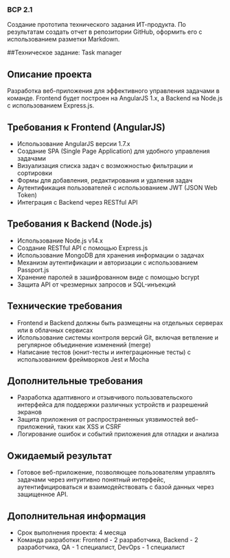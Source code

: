 ### ВСР 2.1
Создание прототипа технического задания ИТ-продукта. По результатам создать отчет в репозитории GitHub, оформить его с использованием разметки Markdown.

##Техническое задание: Task manager

## Описание проекта
Разработка веб-приложения для эффективного управления задачами в команде. Frontend будет построен на AngularJS 1.x, а Backend на Node.js с использованием Express.js.

## Требования к Frontend (AngularJS)
- Использование AngularJS версии 1.7.x
- Создание SPA (Single Page Application) для удобного управления задачами
- Визуализация списка задач с возможностью фильтрации и сортировки
- Формы для добавления, редактирования и удаления задач
- Аутентификация пользователей с использованием JWT (JSON Web Token)
- Интеграция с Backend через RESTful API

## Требования к Backend (Node.js)
- Использование Node.js v14.x
- Создание RESTful API с помощью Express.js
- Использование MongoDB для хранения информации о задачах
- Механизм аутентификации и авторизации с использованием Passport.js
- Хранение паролей в зашифрованном виде с помощью bcrypt
- Защита API от чрезмерных запросов и SQL-инъекций

## Технические требования
- Frontend и Backend должны быть размещены на отдельных серверах или в облачных сервисах
- Использование системы контроля версий Git, включая ветвление и регулярное объединение изменений (merge)
- Написание тестов (юнит-тесты и интеграционные тесты) с использованием фреймворков Jest и Mocha

## Дополнительные требования
- Разработка адаптивного и отзывчивого пользовательского интерфейса для поддержки различных устройств и разрешений экранов
- Защита приложения от распространенных уязвимостей веб-приложений, таких как XSS и CSRF
- Логирование ошибок и событий приложения для отладки и анализа

## Ожидаемый результат
- Готовое веб-приложение, позволяющее пользователям управлять задачами через интуитивно понятный интерфейс, аутентифицироваться и взаимодействовать с базой данных через защищенное API.

## Дополнительная информация
- Срок выполнения проекта: 4 месяца
- Команда разработки: Frontend - 2 разработчика, Backend - 2 разработчика, QA - 1 специалист, DevOps - 1 специалист
